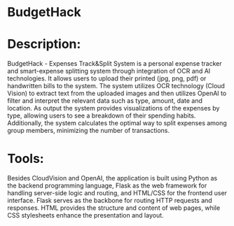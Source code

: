 # BudgetHack

# Description:

BudgetHack - Expenses Track&Split System is a personal expense tracker and smart-expense splitting system through integration of OCR and AI technologies. 
It allows users to upload their printed (jpg, png, pdf) or handwritten bills to the system. The system utilizes OCR technology (Cloud Vision) to extract text from the uploaded images and then utilizes OpenAI to filter and interpret the relevant data such as type, amount, date and location. As output the system provides visualizations of the expenses by type, allowing users to see a breakdown of their spending habits. Additionally, the system calculates the optimal way to split expenses among group members, minimizing the number of transactions.

# Tools:
Besides CloudVision and OpenAI, the application is built using Python as the backend programming language, Flask as the web framework for handling server-side logic and routing, and HTML/CSS for the frontend user interface. Flask serves as the backbone for routing HTTP requests and responses. HTML provides the structure and content of web pages, while CSS stylesheets enhance the presentation and layout.
